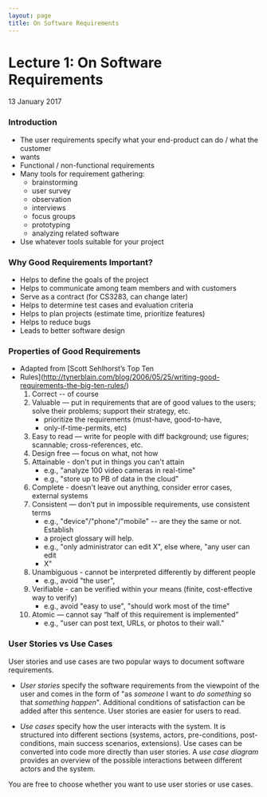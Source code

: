 ```yaml
---
layout: page
title: On Software Requirements
---
```


# Lecture 1: On Software Requirements
13 January 2017

### Introduction
* The user requirements specify what your end-product can do / what the customer
* wants
* Functional / non-functional requirements
* Many tools for requirement gathering:
    * brainstorming
    * user survey
    * observation
    * interviews
    * focus groups
    * prototyping
    * analyzing related software
* Use whatever tools suitable for your project

### Why Good Requirements Important?
* Helps to define the goals of the project
* Helps to communicate among team members and with customers
* Serve as a contract (for CS3283, can change later)
* Helps to determine test cases and evaluation criteria
* Helps to plan projects (estimate time, prioritize features)
* Helps to reduce bugs
* Leads to better software design

### Properties of Good Requirements
* Adapted from [Scott Sehlhorst’s Top Ten
* Rules](http://tynerblain.com/blog/2006/05/25/writing-good-requirements-the-big-ten-rules/) 
   1. Correct -- of course
   1. Valuable — put in requirements that are of good values to the users; solve
their problems; support their strategy, etc.
       * prioritize the requirements (must-have, good-to-have,
       * only-if-time-permits, etc)
   2. Easy to read — write for people with diff background; use figures;
scannable; cross-references, etc.
   3. Design free — focus on what, not how
   4. Attainable - don't put in things you can't attain
       * e.g., "analyze 100 video cameras in real-time"
       * e.g., "store up to PB of data in the cloud"
   5. Complete - doesn't leave out anything, consider error cases, external
systems 
   6. Consistent — don’t put in impossible requirements, use consistent terms
       * e.g., "device"/"phone"/"mobile" -- are they the same or not.  Establish
       * a project glossary will help. 
       * e.g., "only administrator can edit X", else where, "any user can edit
       * X"
   7. Unambiguous - cannot be interpreted differently by different people 
       * e.g., avoid "the user",
   8. Verifiable - can be verified within your means (finite, cost-effective way
to verify)
       * e.g., avoid "easy to use", "should work most of the time" 
   9. Atomic — cannot say “half of this requirement is implemented”
       * e.g., "user can post text, URLs, or photos to their wall." 

### User Stories vs Use Cases

User stories and use cases are two popular ways to document software requirements.  

* *User stories* specify the software requirements from the viewpoint of the
user and comes in the form of "as _someone_ I want to _do something_ so that
_something happen_".  Additional conditions of satisfaction can be added after
this sentence.   User stories are easier for users to read.

* *Use cases* specify how the user interacts with the system.  It is structured
into different sections (systems, actors, pre-conditions, post-conditions,
main success scenarios, extensions).  Use cases can be converted into code
more directly than user stories.  A *use case diagram* provides an overview of
the possible interactions between different actors and the system.

You are free to choose whether you want to use user stories or use cases.

